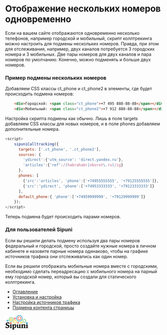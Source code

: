 # Отображение нескольких номеров одновременно
Если на вашем сайте отображаются одновременно несколько телефонов, например городской и мобильный, скрипт коллтрекинга можно настроить для подмены нескольких номеров. Правда, при этом для отслеживания, например, двух каналов потребуется 3 городских номера и 3 мобильных. Две пары номеров для двух каналов и пара номеров по умолчанию. Конечно, можно подменять и больше двух номеров.

### Пример подмены нескольких номеров

Добавляем CSS классы ct_phone и ct_phone2 в элементы, где будет происходить подмена номеров:
```html
    <div>Городской: <span class="ct_phone">+7 495 888-88-88</span></div>
    <div>Мобильный: <span class="ct_phone2">+7 912 888-88-88</span></div>
```    

Настройка скрипта подмены как обычно. Лишь в поле targets добавляем CSS классы для новых номеров, и в поле phones добавляем дополнительные номера. 
```javascript
<script>
    sipuniCalltracking({
      targets: ['.ct_phone', '.ct_phone2'],
      sources: {
        'ydirect':{'utm_source': 'direct.yandex.ru'},
        'articles':{'ref':/(habrahabr|oborot\.ru)/ig}
      },
      phones: [
        {'src':'articles', 'phone':['+74955555555', '+79125555555']},
        {'src':'ydirect', 'phone':['+74953333333', '+79123333333']}
      ],
      default_phone:{ 'phone':['+74959999999', '+79129999999']}
    });
</script>
```

Теперь подмена будет происходить парами номеров.

### Для пользователей Sipuni
Если вы решили делать подмену используя два пары номеров федеральный и городской, просто создайте нужные номера в личном кабинете и назовите парные номера одинаково, чтобы на графике источников трафика они отслеживались как один номер.

Если вы решили отображать мобильные номера вместе с городскими, необходимо сделать переадресацию с мобильного номера на парный ему городской номер, который вы создали для статического коллтрекинга.

 * [Оглавление](index.md)
 * [Установка и настройка](install.md)
 * [Настройка источников трафика](sources.md)
 * [Подмена контента страницы](subst-content.md)
 

[![](img/sipuni_logo.png)](http://calltracking.sipuni.com)
